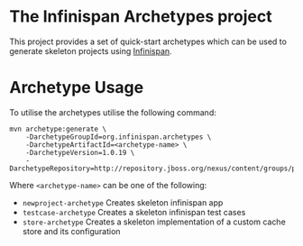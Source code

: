 # The Infinispan Archetypes project

This project provides a set of quick-start archetypes which can be used to generate skeleton projects using [Infinispan][1].

[1]: http://www.infinispan.org

# Archetype Usage
To utilise the archetypes utilise the following command:

```
mvn archetype:generate \
    -DarchetypeGroupId=org.infinispan.archetypes \
    -DarchetypeArtifactId=<archetype-name> \
    -DarchetypeVersion=1.0.19 \
    -DarchetypeRepository=http://repository.jboss.org/nexus/content/groups/public
```

Where `<archetype-name>` can be one of the following:
  - `newproject-archetype` Creates skeleton infinispan app
  - `testcase-archetype` Creates a skeleton infinispan test cases
  - `store-archetype` Creates a skeleton implementation of a custom cache store and its configuration

